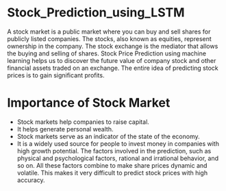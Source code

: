 # Stock_Prediction_using_LSTM
A stock market is a public market where you can buy and sell shares for publicly listed companies. The stocks, also known as equities, represent ownership in the company. The stock exchange is the mediator that allows the buying and selling of shares. Stock Price Prediction using machine learning helps us to discover the future value of company stock and other financial assets traded on an exchange. The entire idea of predicting stock prices is to gain significant profits.
# Importance of Stock Market
 - Stock markets help companies to raise capital.
 - It helps generate personal wealth.
 - Stock markets serve as an indicator of the state of the economy.
 - It is a widely used source for people to invest money in companies with high growth potential.
The factors involved in the prediction, such as physical and psychological factors, rational and irrational behavior, and so on. All these factors combine to make share prices dynamic and volatile. This makes it very difficult to predict stock prices with high accuracy. 
